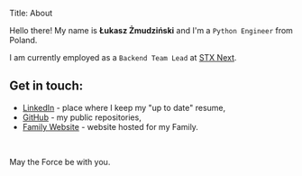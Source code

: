 Title: About

Hello there! My name is **Łukasz Żmudziński** and I'm a `Python Engineer` from Poland.

I am currently employed as a `Backend Team Lead` at [STX Next](https://stxnext.com).

## Get in touch:

- [LinkedIn](https://linkedin.com/in/lukzmu) - place where I keep my "up to date" resume,
- [GitHub](https://github.com/lukzmu) - my public repositories,
- [Family Website](https://zmudzinski.me) - website hosted for my Family.

<br/>

May the Force be with you.
